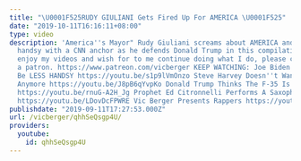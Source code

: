 ```yaml
---
title: "\U0001F525RUDY GIULIANI Gets Fired Up For AMERICA \U0001F525"
date: "2019-10-11T16:16:11+08:00"
type: video
description: 'America''s Mayor" Rudy Giuliani screams about AMERICA and gets a little
  handsy with a CNN anchor as he defends Donald Trump in this compilation. If you
  enjoy my videos and wish for to me continue doing what I do, please consider becoming
  a patron. https://www.patreon.com/vicberger KEEP WATCHING: Joe Biden Promises To
  Be LESS HANDSY https://youtu.be/s1p9lVmOnzo Steve Harvey Doesn''t Want To Host Anything
  Anymore https://youtu.be/J8pB6qYvpKo Donald Trump Thinks The F-35 Is Literally Invisible
  https://youtu.be/rnuG-A2H_Jg Prophet Ed Citronnelli Performs A Saxophone Deliverance
  https://youtu.be/LDovDcFPWRE Vic Berger Presents Rappers https://youtu.be/g_VSknVntA'
publishdate: "2019-09-11T17:27:53.000Z"
url: /vicberger/qhhSeQsgp4U/
providers:
  youtube:
    id: qhhSeQsgp4U
---
```

